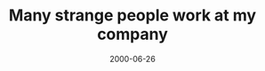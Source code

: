 ---
layout: base.njk
title : 'Many strange people work at my company' 
view_title : 'Many strange people work at my company' 
year : '2000' 
date : '2000-06-26' 
img_file : '/drawing/worksome.png' 
html_file : 'worksome' 
next_html : 'likehair.html' 
year_order : '440' 
permalink : "title/{{html_file}}.html"
---